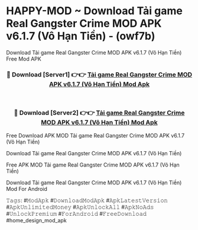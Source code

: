 # HAPPY-MOD ~ Download Tải game Real Gangster Crime MOD APK v6.1.7 (Vô Hạn Tiền) - (owf7b)
Download Tải game Real Gangster Crime MOD APK v6.1.7 (Vô Hạn Tiền) Free Mod APK

<div align="center">
<h3>🔴 Download [Server1] 👉👉 <a href="https://apk-comot.site?title=Tải_game_Real_Gangster_Crime_MOD_APK_v6.1.7_(Vô_Hạn_Tiền)">Tải game Real Gangster Crime MOD APK v6.1.7 (Vô Hạn Tiền) Mod Apk</a></h3><br>

<h3>🔴 Download [Server2] 👉👉 <a href="https://apk-comot.site?title=Tải_game_Real_Gangster_Crime_MOD_APK_v6.1.7_(Vô_Hạn_Tiền)">Tải game Real Gangster Crime MOD APK v6.1.7 (Vô Hạn Tiền) Mod Apk</a></h3>
</div>


Free Download APK MOD Tải game Real Gangster Crime MOD APK v6.1.7 (Vô Hạn Tiền)

Download Tải game Real Gangster Crime MOD APK v6.1.7 (Vô Hạn Tiền) 

Free APK MOD Tải game Real Gangster Crime MOD APK v6.1.7 (Vô Hạn Tiền) 

Download Tải game Real Gangster Crime MOD APK v6.1.7 (Vô Hạn Tiền) Mod For Android

𝚃𝚊𝚐𝚜: #𝙼𝚘𝚍𝙰𝚙𝚔 #𝙳𝚘𝚠𝚗𝚕𝚘𝚊𝚍𝙼𝚘𝚍𝙰𝚙𝚔 #𝙰𝚙𝚔𝙻𝚊𝚝𝚎𝚜𝚝𝚅𝚎𝚛𝚜𝚒𝚘𝚗 #𝙰𝚙𝚔𝚄𝚗𝚕𝚒𝚖𝚒𝚝𝚎𝚍𝙼𝚘𝚗𝚎𝚢 #𝙰𝚙𝚔𝚄𝚗𝚕𝚘𝚌𝚔𝙰𝚕𝚕 #𝙰𝚙𝚔𝙽𝚘𝙰𝚍𝚜 #𝚄𝚗𝚕𝚘𝚌𝚔𝙿𝚛𝚎𝚖𝚒𝚞𝚖 #𝙵𝚘𝚛𝙰𝚗𝚍𝚛𝚘𝚒𝚍 #𝙵𝚛𝚎𝚎𝙳𝚘𝚠𝚗𝚕𝚘𝚊𝚍 #home_design_mod_apk